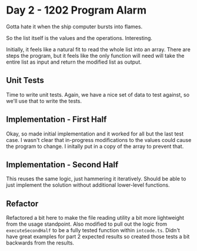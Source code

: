 # Day 2 - 1202 Program Alarm

Gotta hate it when the ship computer bursts into flames.

So the list itself is the values and the operations. Interesting.

Initially, it feels like a natural fit to read the whole list into an array. There are steps the program, but it feels like the only function will need will take the entire list as input and return the modified list as output.

## Unit Tests

Time to write unit tests. Again, we have a nice set of data to test against, so we'll use that to write the tests.

## Implementation - First Half

Okay, so made initial implementation and it worked for all but the last test case. I wasn't clear that in-progress modifications to the values could cause the program to change. I initally put in a copy of the array to prevent that.

## Implementation - Second Half

This reuses the same logic, just hammering it iteratively. Should be able to just implement the solution without additional lower-level functions.

## Refactor

Refactored a bit here to make the file reading utility a bit more lightweight from the usage standpoint. Also modified to pull out the logic from `executeSecondHalf` to be a fully tested function within `intcode.ts`. Didn't have great examples for part 2 expected results so created those tests a bit backwards from the results.